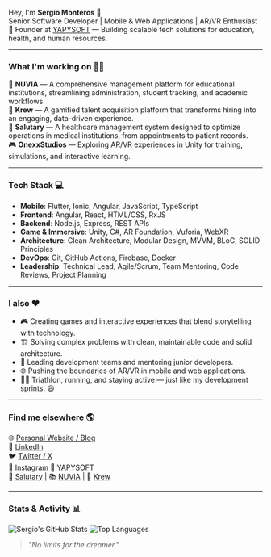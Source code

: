 Hey, I'm **Sergio Monteros** 👋  
Senior Software Developer | Mobile & Web Applications | AR/VR Enthusiast  
🚀 Founder at [YAPYSOFT](https://yapysoft.com) — Building scalable tech solutions for education, health, and human resources.

---

### What I'm working on 👨‍💻

🏫 **NUVIA** — A comprehensive management platform for educational institutions, streamlining administration, student tracking, and academic workflows.  
🎯 **Krew** — A gamified talent acquisition platform that transforms hiring into an engaging, data-driven experience.  
🏥 **Salutary** — A healthcare management system designed to optimize operations in medical institutions, from appointments to patient records.  
🎮 **OnexxStudios** — Exploring AR/VR experiences in Unity for training, simulations, and interactive learning.

---

### Tech Stack 💻

- **Mobile**: Flutter, Ionic, Angular, JavaScript, TypeScript
- **Frontend**: Angular, React, HTML/CSS, RxJS
- **Backend**: Node.js, Express, REST APIs
- **Game & Immersive**: Unity, C#, AR Foundation, Vuforia, WebXR
- **Architecture**: Clean Architecture, Modular Design, MVVM, BLoC, SOLID Principles
- **DevOps**: Git, GitHub Actions, Firebase, Docker
- **Leadership**: Technical Lead, Agile/Scrum, Team Mentoring, Code Reviews, Project Planning

---

### I also ❤️

- 🎮 Creating games and interactive experiences that blend storytelling with technology.
- 🏗️ Solving complex problems with clean, maintainable code and solid architecture.
- 🧠 Leading development teams and mentoring junior developers.
- 🌐 Pushing the boundaries of AR/VR in mobile and web applications.
- 🏃‍♂️ Triathlon, running, and staying active — just like my development sprints. 😄

---

### Find me elsewhere 🌎

🌐 [Personal Website / Blog](https://sergionexx.dev)  
💼 [LinkedIn](https://www.linkedin.com/in/sergio-monteros-00165a171/)  
🐦 [Twitter / X](https://x.com/onexxdev)  
📸 [Instagram](https://www.instagram.com/onexx_monteros/)
🐙 [YAPYSOFT](https://yapysoft.com)  
🏥 [Salutary](https://salutary.yapysoft.online/) | 📚 [NUVIA](https://nuviaeduca.com/) | 🎯 [Krew](https://yapysoft.com)

---

### Stats & Activity 📊

![Sergio's GitHub Stats](https://github-readme-stats.vercel.app/api?username=Sergionexx&show_icons=true&theme=radical&hide_border=false)
![Top Languages](https://github-readme-stats.vercel.app/api/top-langs/?username=Sergionexx&layout=compact&theme=radical&hide_border=true)


> *"No limits for the dreamer."*  
